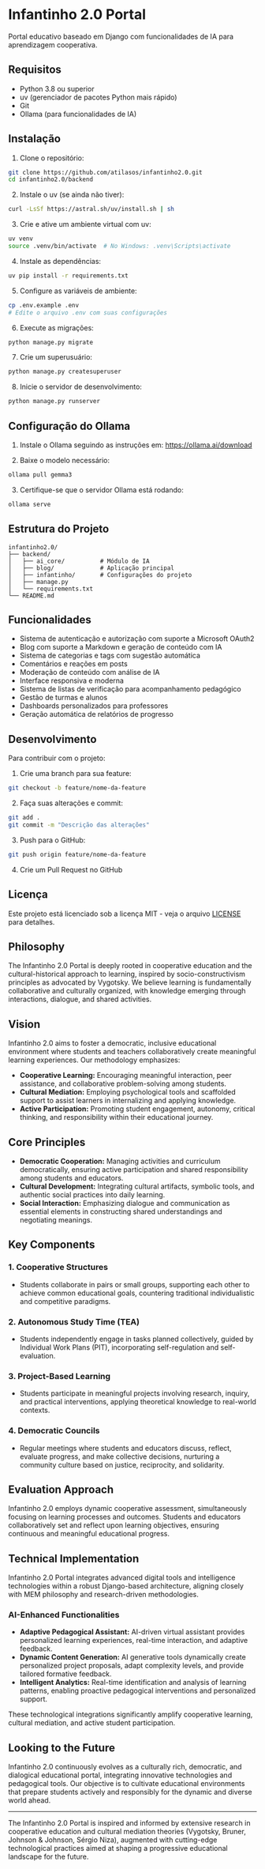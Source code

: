 # Infantinho 2.0 Portal

Portal educativo baseado em Django com funcionalidades de IA para aprendizagem cooperativa.

## Requisitos

- Python 3.8 ou superior
- uv (gerenciador de pacotes Python mais rápido)
- Git
- Ollama (para funcionalidades de IA)

## Instalação

1. Clone o repositório:
```bash
git clone https://github.com/atilasos/infantinho2.0.git
cd infantinho2.0/backend
```

2. Instale o uv (se ainda não tiver):
```bash
curl -LsSf https://astral.sh/uv/install.sh | sh
```

3. Crie e ative um ambiente virtual com uv:
```bash
uv venv
source .venv/bin/activate  # No Windows: .venv\Scripts\activate
```

4. Instale as dependências:
```bash
uv pip install -r requirements.txt
```

5. Configure as variáveis de ambiente:
```bash
cp .env.example .env
# Edite o arquivo .env com suas configurações
```

6. Execute as migrações:
```bash
python manage.py migrate
```

7. Crie um superusuário:
```bash
python manage.py createsuperuser
```

8. Inicie o servidor de desenvolvimento:
```bash
python manage.py runserver
```

## Configuração do Ollama

1. Instale o Ollama seguindo as instruções em: https://ollama.ai/download

2. Baixe o modelo necessário:
```bash
ollama pull gemma3
```

3. Certifique-se que o servidor Ollama está rodando:
```bash
ollama serve
```

## Estrutura do Projeto

```
infantinho2.0/
├── backend/
│   ├── ai_core/          # Módulo de IA
│   ├── blog/             # Aplicação principal
│   ├── infantinho/       # Configurações do projeto
│   ├── manage.py
│   └── requirements.txt
└── README.md
```

## Funcionalidades

- Sistema de autenticação e autorização com suporte a Microsoft OAuth2
- Blog com suporte a Markdown e geração de conteúdo com IA
- Sistema de categorias e tags com sugestão automática
- Comentários e reações em posts
- Moderação de conteúdo com análise de IA
- Interface responsiva e moderna
- Sistema de listas de verificação para acompanhamento pedagógico
- Gestão de turmas e alunos
- Dashboards personalizados para professores
- Geração automática de relatórios de progresso

## Desenvolvimento

Para contribuir com o projeto:

1. Crie uma branch para sua feature:
```bash
git checkout -b feature/nome-da-feature
```

2. Faça suas alterações e commit:
```bash
git add .
git commit -m "Descrição das alterações"
```

3. Push para o GitHub:
```bash
git push origin feature/nome-da-feature
```

4. Crie um Pull Request no GitHub

## Licença

Este projeto está licenciado sob a licença MIT - veja o arquivo [LICENSE](LICENSE) para detalhes.

## Philosophy

The Infantinho 2.0 Portal is deeply rooted in cooperative education and the cultural-historical approach to learning, inspired by socio-constructivism principles as advocated by Vygotsky. We believe learning is fundamentally collaborative and culturally organized, with knowledge emerging through interactions, dialogue, and shared activities.

## Vision

Infantinho 2.0 aims to foster a democratic, inclusive educational environment where students and teachers collaboratively create meaningful learning experiences. Our methodology emphasizes:

- **Cooperative Learning:** Encouraging meaningful interaction, peer assistance, and collaborative problem-solving among students.
- **Cultural Mediation:** Employing psychological tools and scaffolded support to assist learners in internalizing and applying knowledge.
- **Active Participation:** Promoting student engagement, autonomy, critical thinking, and responsibility within their educational journey.

## Core Principles

- **Democratic Cooperation:** Managing activities and curriculum democratically, ensuring active participation and shared responsibility among students and educators.
- **Cultural Development:** Integrating cultural artifacts, symbolic tools, and authentic social practices into daily learning.
- **Social Interaction:** Emphasizing dialogue and communication as essential elements in constructing shared understandings and negotiating meanings.

## Key Components

### 1. Cooperative Structures
- Students collaborate in pairs or small groups, supporting each other to achieve common educational goals, countering traditional individualistic and competitive paradigms.

### 2. Autonomous Study Time (TEA)
- Students independently engage in tasks planned collectively, guided by Individual Work Plans (PIT), incorporating self-regulation and self-evaluation.

### 3. Project-Based Learning
- Students participate in meaningful projects involving research, inquiry, and practical interventions, applying theoretical knowledge to real-world contexts.

### 4. Democratic Councils
- Regular meetings where students and educators discuss, reflect, evaluate progress, and make collective decisions, nurturing a community culture based on justice, reciprocity, and solidarity.

## Evaluation Approach

Infantinho 2.0 employs dynamic cooperative assessment, simultaneously focusing on learning processes and outcomes. Students and educators collaboratively set and reflect upon learning objectives, ensuring continuous and meaningful educational progress.

## Technical Implementation

Infantinho 2.0 Portal integrates advanced digital tools and intelligence technologies within a robust Django-based architecture, aligning closely with MEM philosophy and research-driven methodologies.

### AI-Enhanced Functionalities

- **Adaptive Pedagogical Assistant:** AI-driven virtual assistant provides personalized learning experiences, real-time interaction, and adaptive feedback.
- **Dynamic Content Generation:** AI generative tools dynamically create personalized project proposals, adapt complexity levels, and provide tailored formative feedback.
- **Intelligent Analytics:** Real-time identification and analysis of learning patterns, enabling proactive pedagogical interventions and personalized support.

These technological integrations significantly amplify cooperative learning, cultural mediation, and active student participation.

## Looking to the Future

Infantinho 2.0 continuously evolves as a culturally rich, democratic, and dialogical educational portal, integrating innovative technologies and pedagogical tools. Our objective is to cultivate educational environments that prepare students actively and responsibly for the dynamic and diverse world ahead.

---

The Infantinho 2.0 Portal is inspired and informed by extensive research in cooperative education and cultural mediation theories (Vygotsky, Bruner, Johnson & Johnson, Sérgio Niza), augmented with cutting-edge technological practices aimed at shaping a progressive educational landscape for the future.

